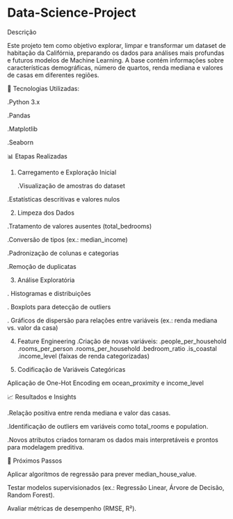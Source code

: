 # Data-Science-Project

Descrição

Este projeto tem como objetivo explorar, limpar e transformar um dataset de habitação da Califórnia, preparando os dados para análises mais profundas e futuros modelos de Machine Learning.
A base contém informações sobre características demográficas, número de quartos, renda mediana e valores de casas em diferentes regiões.

🔧 Tecnologias Utilizadas:

  .Python 3.x

  .Pandas

  .Matplotlib

  .Seaborn

📊 Etapas Realizadas

1) Carregamento e Exploração Inicial

   .Visualização de amostras do dataset

  .Estatísticas descritivas e valores nulos

2) Limpeza dos Dados

.Tratamento de valores ausentes (total_bedrooms)

.Conversão de tipos (ex.: median_income)

.Padronização de colunas e categorias

.Remoção de duplicatas

3) Análise Exploratória

  . Histogramas e distribuições

  . Boxplots para detecção de outliers

  . Gráficos de dispersão para relações entre variáveis
(ex.: renda mediana vs. valor da casa)

4) Feature Engineering
.Criação de novas variáveis:
.people_per_household
.rooms_per_person
.rooms_per_household
.bedroom_ratio
.is_coastal
.income_level (faixas de renda categorizadas)

5) Codificação de Variáveis Categóricas

Aplicação de One-Hot Encoding em ocean_proximity e income_level

📈 Resultados e Insights

  .Relação positiva entre renda mediana e valor das casas.

  .Identificação de outliers em variáveis como total_rooms e population.

  .Novos atributos criados tornaram os dados mais interpretáveis e prontos para modelagem preditiva.

🚀 Próximos Passos

Aplicar algoritmos de regressão para prever median_house_value.

Testar modelos supervisionados (ex.: Regressão Linear, Árvore de Decisão, Random Forest).

Avaliar métricas de desempenho (RMSE, R²).
